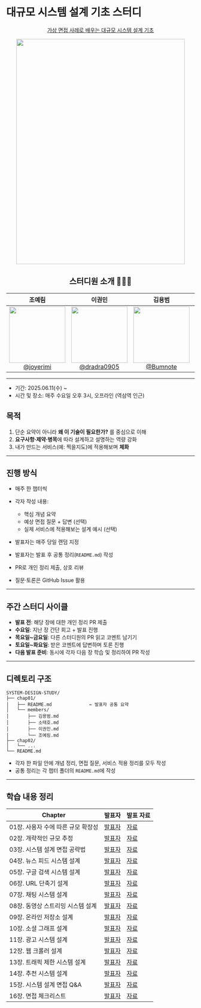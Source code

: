 # 대규모 시스템 설계 기초 스터디

<div align="center">

[가상 면접 사례로 배우는 대규모 시스템 설계 기초](http://www.yes24.com/Product/Goods/102819435)
 
<img src="https://github.com/user-attachments/assets/2fbaf0bb-45de-46c0-baa7-038eec3497f5" height=600, width=450>
</div>

<div align="center">

## 스터디원 소개 💁🏻‍♂️
 
| **조예림** | **이권민** | **김용범** | **소태호** |
| :------: |  :------: | :------: | :------: |
| [<img src="https://avatars.githubusercontent.com/u/96174711?v=4" height=150 width=150> <br/> @joyerimi](https://github.com/joyerimi) | [<img src="https://avatars.githubusercontent.com/u/101376985?v=4" height=150 width=150> <br/> @dradra0905](https://github.com/dradra0905) | [<img src="https://avatars.githubusercontent.com/u/88239689?v=4" height=150 width=150> <br/> @Bumnote](https://github.com/Bumnote) | [<img src="https://avatars.githubusercontent.com/u/91146046?v=4" height=150 width=150> <br/> @SoTaeHo](https://github.com/SoTaeHo) |
---

</div>

* 기간: 2025.06.11(수) \~ 
* 시간 및 장소: 매주 수요일 오후 3시, 오프라인 (역삼역 인근)

## 목적

1. 단순 요약이 아니라 **왜 이 기술이 필요한가?** 를 중심으로 이해
2. **요구사항·제약·병목**에 따라 설계하고 설명하는 역량 강화
3. 내가 만드는 서비스(예: 찍을지도)에 적용해보며 **체화**

---

## 진행 방식

* 매주 한 챕터씩
* 각자 작성 내용:

  * 핵심 개념 요약
  * 예상 면접 질문 + 답변 (선택)
  * 실제 서비스에 적용해보는 설계 예시 (선택)
* 발표자는 매주 당일 랜덤 지정
* 발표자는 발표 후 공통 정리(`README.md`) 작성
* PR로 개인 정리 제출, 상호 리뷰
* 질문·토론은 GitHub Issue 활용

---

## 주간 스터디 사이클

* **발표 전**: 해당 장에 대한 개인 정리 PR 제출
* **수요일**: 지난 장 간단 회고 + 발표 진행
* **목요일\~금요일**: 다른 스터디원의 PR 읽고 코멘트 남기기
* **토요일\~화요일**: 받은 코멘트에 답변하며 토론 진행
* **다음 발표 준비**: 동시에 각자 다음 장 학습 및 정리하여 PR 작성

---

## 디렉토리 구조

```
SYSTEM-DESIGN-STUDY/
├── chap01/
│   ├── README.md              ← 발표자 공통 요약
│   └── members/
│       ├── 김용범.md
│       ├── 소태호.md
│       ├── 이권민.md
│       └── 조예림.md
├── chap02/
│   └── ...
└── README.md
```

* 각자 한 파일 안에 개념 정리, 면접 질문, 서비스 적용 정리를 모두 작성
* 공통 정리는 각 챕터 폴더의 `README.md`에 작성

---

## 학습 내용 정리

| Chapter               | 발표자     | 발표 자료  |
| --------------------- | ------- | ------ |
| 01장. 사용자 수에 따른 규모 확장성 | [발표자](https://github.com/joyerimi) | [자료](https://github.com/joyerimi/system-design-study/pull/4) |
| 02장. 개략적인 규모 추정       | [발표자](https://github.com/SoTaeHo) | [자료](https://github.com/joyerimi/system-design-study/pull/9) |
| 03장. 시스템 설계 면접 공략법    | [발표자]() | [자료]() |
| 04장. 뉴스 피드 시스템 설계     | [발표자]() | [자료]() |
| 05장. 구글 검색 시스템 설계     | [발표자]() | [자료]() |
| 06장. URL 단축기 설계       | [발표자]() | [자료]() |
| 07장. 채팅 시스템 설계        | [발표자]() | [자료]() |
| 08장. 동영상 스트리밍 시스템 설계  | [발표자]() | [자료]() |
| 09장. 온라인 저장소 설계       | [발표자]() | [자료]() |
| 10장. 소셜 그래프 설계        | [발표자]() | [자료]() |
| 11장. 광고 시스템 설계        | [발표자]() | [자료]() |
| 12장. 웹 크롤러 설계         | [발표자]() | [자료]() |
| 13장. 트래픽 제한 시스템 설계    | [발표자]() | [자료]() |
| 14장. 추천 시스템 설계        | [발표자]() | [자료]() |
| 15장. 시스템 설계 면접 Q\&A   | [발표자]() | [자료]() |
| 16장. 면접 체크리스트         | [발표자]() | [자료]() |
